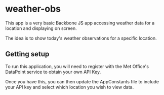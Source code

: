 # weather-obs

This app is a very basic Backbone JS app accessing weather data for a location and displaying on screen.

The idea is to show today's weather observations for a specific location.

## Getting setup

To run this application, you will need to register with the Met Office's DataPoint service to obtain your own API Key.

Once you have this, you can then update the AppConstants file to include your API key and select which location you wish to view data.